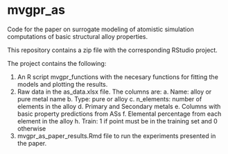 # mvgpr_as
Code for the paper on surrogate modeling of atomistic simulation computations of basic structural alloy properties.

This repository contains a zip file with the corresponding RStudio project.

The project contains the following:

1. An R script mvgpr_functions with the necesary functions for fitting the models and plotting the results.
2. Raw data in the as_data.xlsx file. The columns are:
     a. Name: alloy or pure metal name
     b. Type: pure or alloy
     c. n_elements: number of elements in the alloy
     d. Primary and Secondary metals
     e. Columns with basic property predictions from ASs
     f. Elemental percentage from each element in the alloy
     h. Train: 1 if point must be in the training set and 0 otherwise
4. mvgpr_as_paper_results.Rmd file to run the experiments presented in the paper.
